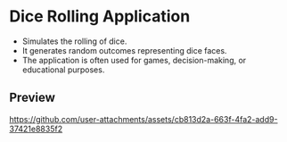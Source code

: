 # Dice Rolling Application
- Simulates the rolling of dice.
- It generates random outcomes representing dice faces.
- The application is often used for games, decision-making, or educational purposes.
## Preview
https://github.com/user-attachments/assets/cb813d2a-663f-4fa2-add9-37421e8835f2
